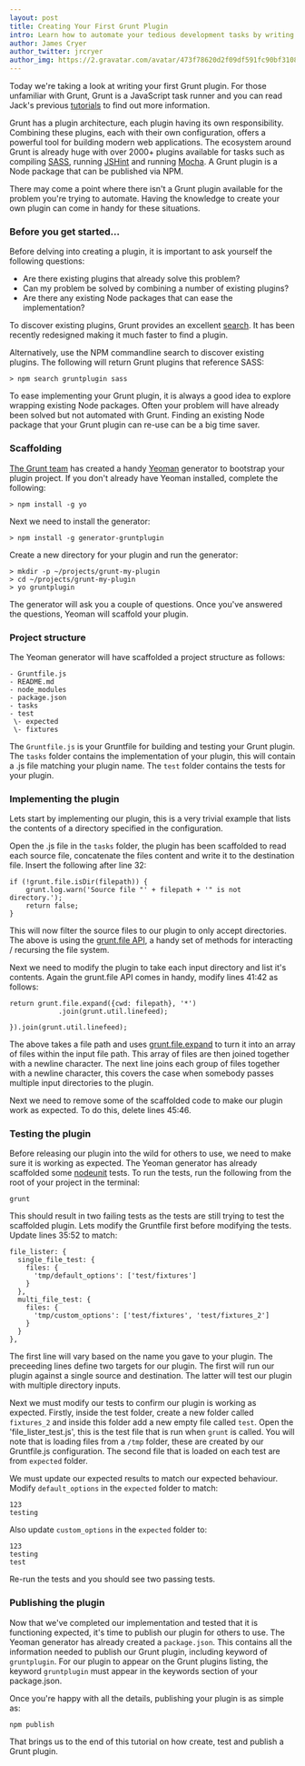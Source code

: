 ```yaml
---
layout: post
title: Creating Your First Grunt Plugin
intro: Learn how to automate your tedious development tasks by writing your own Grunt plugin
author: James Cryer
author_twitter: jrcryer
author_img: https://2.gravatar.com/avatar/473f78620d2f09df591fc90bf3108d2b
---
```


Today we're taking a look at writing your first Grunt plugin. For those unfamiliar with Grunt, Grunt is a JavaScript task runner and you can read Jack's previous [tutorials](/archives/) to find out more information.

Grunt has a plugin architecture, each plugin having its own responsibility. Combining these plugins, each with their own configuration, offers a powerful tool for building modern web applications. The ecosystem around Grunt is already huge with over 2000+ plugins available for tasks such as compiling [SASS](http://sass-lang.com/), running [JSHint](http://www.jshint.com/) and running [Mocha](http://visionmedia.github.io/mocha/). A Grunt plugin is a Node package that can be published via NPM.

There may come a point where there isn't a Grunt plugin available for the problem you're trying to automate. Having the knowledge to create your own plugin can come in handy for these situations.

### Before you get started...

Before delving into creating a plugin, it is important to ask yourself the following questions:

* Are there existing plugins that already solve this problem?
* Can my problem be solved by combining a number of existing plugins?
* Are there any existing Node packages that can ease the implementation?

To discover existing plugins, Grunt provides an excellent [search](http://gruntjs.com/plugins). It has been recently redesigned making it much faster to find a plugin.

Alternatively, use the NPM commandline search to discover existing plugins. The following will return Grunt plugins that reference SASS:

    > npm search gruntplugin sass

To ease implementing your Grunt plugin, it is always a good idea to explore wrapping existing Node packages. Often your problem will have already been solved but not automated with Grunt. Finding an existing Node package that your Grunt plugin can re-use can be a big time saver.

### Scaffolding

[The Grunt team](https://github.com/gruntjs?tab=members) has created a handy [Yeoman](http://yeoman.io) generator to bootstrap your plugin project. If you don't already have Yeoman installed, complete the following:

    > npm install -g yo

Next we need to install the generator:

    > npm install -g generator-gruntplugin

Create a new directory for your plugin and run the generator:

    > mkdir -p ~/projects/grunt-my-plugin
    > cd ~/projects/grunt-my-plugin
    > yo gruntplugin

The generator will ask you a couple of questions. Once you've answered the questions, Yeoman will scaffold your plugin.

### Project structure

The Yeoman generator will have scaffolded a project structure as follows:

    - Gruntfile.js
    - README.md
    - node_modules
    - package.json
    - tasks
    - test
     \- expected
     \- fixtures

The `Gruntfile.js` is your Gruntfile for building and testing your Grunt plugin. The `tasks` folder contains the implementation of your plugin, this will contain a .js file matching your plugin name. The `test` folder contains the tests for your plugin.

### Implementing the plugin

Lets start by implementing our plugin, this is a very trivial example that lists the contents of a directory specified in the configuration.

Open the .js file in the `tasks` folder, the plugin has been scaffolded to read each source file, concatenate the files content and write it to the destination file. Insert the following after line 32:

    if (!grunt.file.isDir(filepath)) {
        grunt.log.warn('Source file "' + filepath + '" is not directory.');
        return false;
    }

This will now filter the source files to our plugin to only accept directories. The above is using the [grunt.file API](http://gruntjs.com/api/grunt.file), a handy set of methods for interacting / recursing the file system.

Next we need to modify the plugin to take each input directory and list it's contents. Again the grunt.file API comes in handy, modify lines 41:42 as follows:

    return grunt.file.expand({cwd: filepath}, '*')
                .join(grunt.util.linefeed);

    }).join(grunt.util.linefeed);

The above takes a file path and uses [grunt.file.expand](http://gruntjs.com/api/grunt.file#grunt.file.expand) to turn it into an array of files within the input file path. This array of files are then joined together with a newline character. The next line joins each group of files together with a newline character, this covers the case when somebody passes multiple input directories to the plugin.

Next we need to remove some of the scaffolded code to make our plugin work as expected. To do this, delete lines 45:46.

### Testing the plugin

Before releasing our plugin into the wild for others to use, we need to make sure it is working as expected. The Yeoman generator has already scaffolded some [nodeunit](https://github.com/caolan/nodeunit) tests. To run the tests, run the following from the root of your project in the terminal:

    grunt

This should result in two failing tests as the tests are still trying to test the scaffolded plugin. Lets modify the Gruntfile first before modifying the tests. Update lines 35:52 to match:

    file_lister: {
      single_file_test: {
        files: {
          'tmp/default_options': ['test/fixtures']
        }
      },
      multi_file_test: {
        files: {
          'tmp/custom_options': ['test/fixtures', 'test/fixtures_2']
        }
      }
    },

The first line will vary based on the name you gave to your plugin. The preceeding lines define two targets for our plugin. The first will run our plugin against a single source and destination. The latter will test our plugin with multiple directory inputs.

Next we must modify our tests to confirm our plugin is working as expected. Firstly, inside the test folder, create a new folder called `fixtures_2` and inside this folder add a new empty file called `test`. Open the 'file_lister_test.js', this is the test file that is run when `grunt` is called. You will note that is loading files from a `/tmp` folder, these are created by our Gruntfile.js configuration. The second file that is loaded on each test are from `expected` folder.

We must update our expected results to match our expected behaviour. Modify `default_options` in the `expected` folder to match:

    123
    testing

Also update `custom_options` in the `expected` folder to:

    123
    testing
    test

Re-run the tests and you should see two passing tests.

### Publishing the plugin

Now that we've completed our implementation and tested that it is functioning expected, it's time to publish our plugin for others to use. The Yeoman generator has already created a `package.json`. This contains all the information needed to publish our Grunt plugin, including keyword of `gruntplugin`. For our plugin to appear on the Grunt plugins listing, the keyword `gruntplugin` must appear in the keywords section of your package.json.

Once you're happy with all the details, publishing your plugin is as simple as:

    npm publish

That brings us to the end of this tutorial on how create, test and publish a Grunt plugin.
